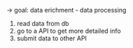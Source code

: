 -> goal: data erichment - data processing

1. read data from db
2. go to a API to get more detailed info
3. submit data to other API
